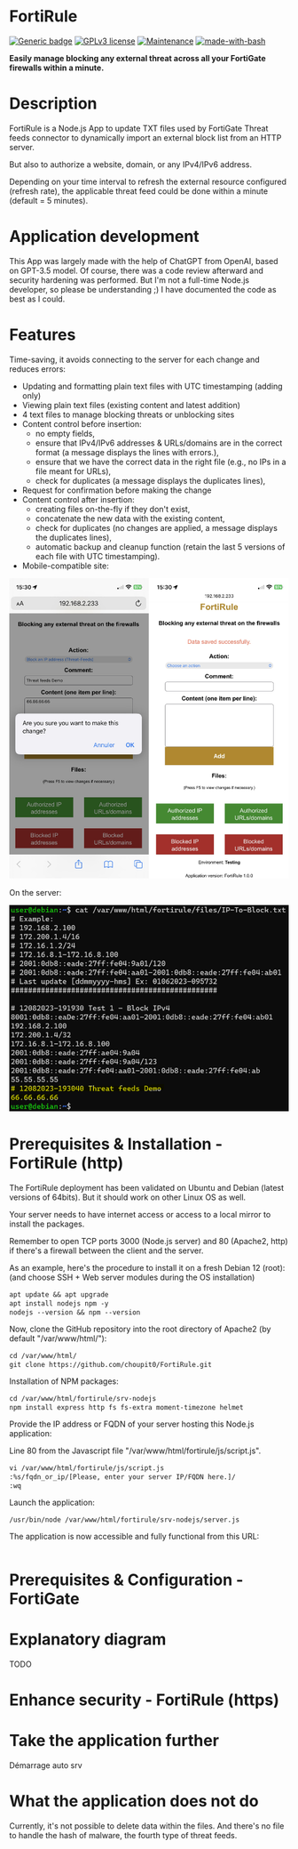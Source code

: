 # FortiRule
[![Generic badge](https://img.shields.io/badge/Version-1.0.0-<COLOR>.svg)](https://github.com/choupit0/MassVulScan/releases/tag/v1.9.2)
[![GPLv3 license](https://img.shields.io/badge/License-GPLv3-blue.svg)](https://github.com/choupit0/FortiRule/blob/main/LICENSE)
[![Maintenance](https://img.shields.io/badge/Maintained%3F-yes-green.svg)](https://github.com/choupit0/FortiRule/graphs/commit-activity)
[![made-with-bash](https://img.shields.io/badge/Made%20with-ChatGPT-1f425f.svg)](https://chat.openai.com/)

**Easily manage blocking any external threat across all your FortiGate firewalls within a minute.**
# Description
FortiRule is a Node.js App to update TXT files used by FortiGate Threat feeds connector to dynamically import an external block list from an HTTP server.

But also to authorize a website, domain, or any IPv4/IPv6 address.

Depending on your time interval to refresh the external resource configured (refresh rate), the applicable threat feed could be done within a minute (default = 5 minutes).

# Application development
This App was largely made with the help of ChatGPT from OpenAI, based on GPT-3.5 model. Of course, there was a code review afterward and security hardening was performed. But I'm not a full-time Node.js developer, so please be understanding ;) I have documented the code as best as I could.

# Features
Time-saving, it avoids connecting to the server for each change and reduces errors:

- Updating and formatting plain text files with UTC timestamping (adding only)
- Viewing plain text files (existing content and latest addition)
- 4 text files to manage blocking threats or unblocking sites
- Content control before insertion:
  - no empty fields,
  - ensure that IPv4/IPv6 addresses & URLs/domains are in the correct format (a message displays the lines with errors.),
  - ensure that we have the correct data in the right file (e.g., no IPs in a file meant for URLs),
  - check for duplicates (a message displays the duplicates lines),
- Request for confirmation before making the change
- Content control after insertion:
  - creating files on-the-fly if they don't exist,
  - concatenate the new data with the existing content,
  - check for duplicates (no changes are applied, a message displays the duplicates lines),
  - automatic backup and cleanup function (retain the last 5 versions of each file with UTC timestamping).
- Mobile-compatible site:

![Web_page](screenshots/FortiRule_Mobile_Demo.png)

On the server:

![Backend](screenshots/FortiRule_Backend.png)

# Prerequisites & Installation - FortiRule (http)
The FortiRule deployment has been validated on Ubuntu and Debian (latest versions of 64bits). But it should work on other Linux OS as well.

Your server needs to have internet access or access to a local mirror to install the packages.

Remember to open TCP ports 3000 (Node.js server) and 80 (Apache2, http) if there's a firewall between the client and the server.

As an example, here's the procedure to install it on a fresh Debian 12 (root):
(and choose SSH + Web server modules during the OS installation)
```
apt update && apt upgrade
apt install nodejs npm -y
nodejs --version && npm --version
```
Now, clone the GitHub repository into the root directory of Apache2 (by default "/var/www/html/"):
```
cd /var/www/html/
git clone https://github.com/choupit0/FortiRule.git
```
Installation of NPM packages:
```
cd /var/www/html/fortirule/srv-nodejs
npm install express http fs fs-extra moment-timezone helmet

```
Provide the IP address or FQDN of your server hosting this Node.js application:

Line 80 from the Javascript file "/var/www/html/fortirule/js/script.js".
```
vi /var/www/html/fortirule/js/script.js
:%s/fqdn_or_ip/[Please, enter your server IP/FQDN here.]/
:wq
```
Launch the application:
```
/usr/bin/node /var/www/html/fortirule/srv-nodejs/server.js
```
The application is now accessible and fully functional from this URL:
```
```
# Prerequisites & Configuration - FortiGate

# Explanatory diagram
TODO

# Enhance security - FortiRule (https)

# Take the application further
Démarrage auto srv

# What the application does not do
Currently, it's not possible to delete data within the files. And there's no file to handle the hash of malware, the fourth type of threat feeds.

